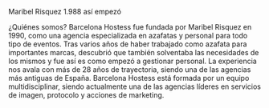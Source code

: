 Maribel Risquez
1.988 así empezó

¿Quiénes somos?
Barcelona Hostess fue fundada por Maribel Risquez en 1990, como una agencia especializada en azafatas y personal para todo tipo de eventos. Tras varios años de haber trabajado como azafata para importantes marcas, descubrió que también solventaba las necesidades de los mismos y fue así es como empezó a gestionar personal.
La experiencia nos avala con más de 28 años de trayectoria, siendo una de las agencias más antiguas de España. Barcelona Hostess está formada por un equipo multidisciplinar, siendo actualmente una de las agencias líderes en servicios de imagen, protocolo y acciones de marketing.
